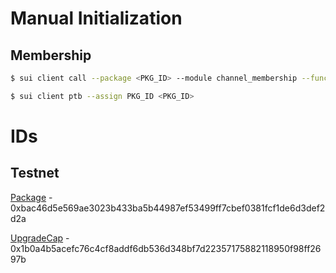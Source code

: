 # Manual Initialization

## Membership

```sh
$ sui client call --package <PKG_ID> --module channel_membership --function create_channel_membership_registry --args <ADMIN_CAP_ID> --gas-budget 100000000
```

```sh
$ sui client ptb --assign PKG_ID <PKG_ID> 
```

# IDs

## Testnet

[Package](https://testnet.suivision.xyz/package/0xbac46d5e569ae3023b433ba5b44987ef53499ff7cbef0381fcf1de6d3def2d2a) - 0xbac46d5e569ae3023b433ba5b44987ef53499ff7cbef0381fcf1de6d3def2d2a

[UpgradeCap](https://testnet.suivision.xyz/object/0x1b0a4b5acefc76c4cf8addf6db536d348bf7d22357175882118950f98ff2697b) - 0x1b0a4b5acefc76c4cf8addf6db536d348bf7d22357175882118950f98ff2697b
